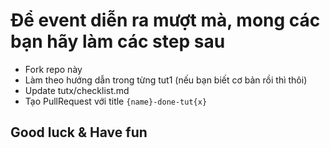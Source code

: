 # Để event diễn ra mượt mà, mong các bạn hãy làm các step sau

* Fork repo này
* Làm theo hướng dẫn trong từng tut1 (nếu bạn biết cơ bản rồi thì thôi)
* Update tutx/checklist.md
* Tạo PullRequest với title `{name}-done-tut{x}`

## Good luck & Have fun
